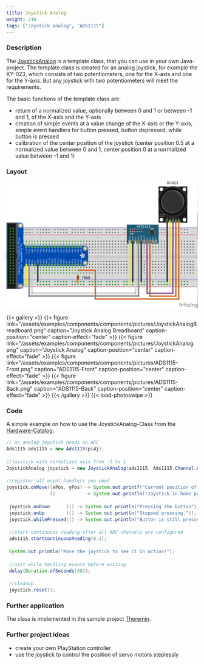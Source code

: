 ```yaml
---
title: Joystick Analog
weight: 210
tags: ["Joystick analog", "ADS1115"]
---
```


### Description

The [JoystickAnalog](https://github.com/Pi4J/pi4j-example-components/tree/main/src/main/java/com/pi4j/catalog/components/JoystickAnalog.java) is a template class, that you can use in your own Java-project.
The template class is created for an analog joystick, for example the KY-023, which consists of two potentiometers, one for the X-axis and one for the Y-axis. But any joystick with two potentiometers will meet the requirements.

The basic functions of the template class are:
* return of a normalized value, optionally between 0 and 1 or between -1 and 1, of the X-axis and the Y-axis
* creation of simple events at a value change of the X-axis or the Y-axis, simple event handlers for button pressed, button depressed, while button is pressed
* calibration of the center position of the joystick (center position 0.5 at a normalized value between 0 and 1, center position 0 at a normalized value between -1 and 1)

### Layout

![Joystick Layout](/assets/examples/components/components/Layout-JoystickAnalog.png)

{{< gallery >}}
{{< figure link="/assets/examples/components/components/pictures/JoystickAnalogBreadboard.png" caption="Joystick Analog Breadboard" caption-position="center" caption-effect="fade" >}}
{{< figure link="/assets/examples/components/components/pictures/JoystickAnalog.png" caption="Joystick Analog" caption-position="center" caption-effect="fade" >}}
{{< figure link="/assets/examples/components/components/pictures/ADS1115-Front.png" caption="ADS1115-Front" caption-position="center" caption-effect="fade" >}}
{{< figure link="/assets/examples/components/components/pictures/ADS1115-Back.png" caption="ADS1115-Back" caption-position="center" caption-effect="fade" >}}
{{< /gallery >}}
{{< load-photoswipe >}}

### Code

A simple example on how to use the JoystickAnalog-Class from the [Hardware-Catalog](https://github.com/Pi4J/pi4j-example-components):

```java
// an analog joystick needs an ADC
Ads1115 ads1115 = new Ads1115(pi4j);

//joystick with normalized axis from -1 to 1
JoystickAnalog joystick = new JoystickAnalog(ads1115, Ads1115.Channel.A0, Ads1115.Channel.A1, PIN.D26, true);

//register all event handlers you need
joystick.onMove((xPos, yPos) -> System.out.printf("Current position of joystick is: %.2f, %.2f%n", xPos, yPos),
                ()           -> System.out.println("Joystick in home position"));

 joystick.onDown      (() -> System.out.println("Pressing the button"));
 joystick.onUp        (() -> System.out.println("Stopped pressing."));
 joystick.whilePressed(() -> System.out.println("Button is still pressed."), Duration.ofMillis(500));

 //start continuous reading after all ADC channels are configured
 ads1115.startContinuousReading(0.1);

 System.out.println("Move the joystick to see it in action!");

 //wait while handling events before exiting
 delay(Duration.ofSeconds(30));

 //cleanup
 joystick.reset();
```

### Further application

The class is implemented in the sample project [Theremin](https://github.com/DieterHolz/RaspPiTheremin).

### Further project ideas

- create your own PlayStation controller
- use the joystick to control the position of servo motors steplessly
